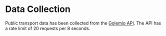 # Data Collection

Public transport data has been collected from the [Golemio API](https://api.golemio.cz/pid/docs/openapi/). The API has a rate limit of 20 requests per 8 seconds.